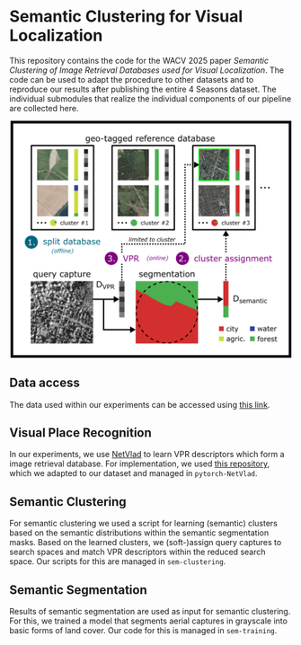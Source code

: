 # Semantic Clustering for Visual Localization

This repository contains the code for the WACV 2025 paper *Semantic Clustering of Image Retrieval Databases used for Visual Localization*. The code can be used to adapt the procedure to other datasets and to reproduce our results after publishing the entire 4 Seasons dataset. The individual submodules that realize the individual components of our pipeline are collected here.

<p align="center">
    <img src="content/overview_alt.png" alt="drawing" width="500"/>
</p>

## Data access

The data used within our experiments can be accessed using [this link](https://terabox.com/s/1jn1RDM4hcOawmXh7EXBpBg).

## Visual Place Recognition

In our experiments, we use [NetVlad](https://arxiv.org/abs/1511.07247) to learn VPR descriptors which form a image retrieval database. For implementation, we used [this repository](https://github.com/Nanne/pytorch-NetVlad), which we adapted to our dataset and managed in `pytorch-NetVlad`.

## Semantic Clustering

For semantic clustering we used a script for learning (semantic) clusters based on the semantic distributions within the semantic segmentation masks. Based on the learned clusters, we (soft-)assign query captures to search spaces and match VPR descriptors within the reduced search space. Our scripts for this are managed in `sem-clustering`.

## Semantic Segmentation

Results of semantic segmentation are used as input for semantic clustering. For this, we trained a model that segments aerial captures in grayscale into basic forms of land cover. Our code for this is managed in `sem-training`.
